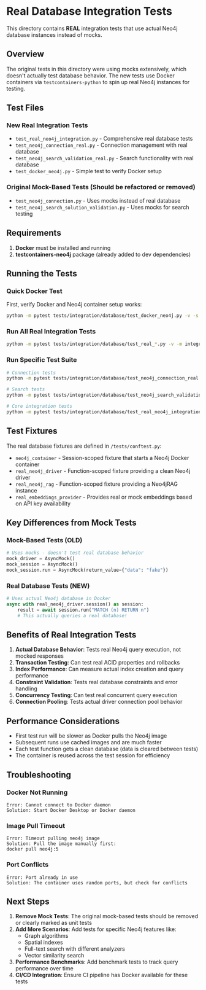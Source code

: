 # Real Database Integration Tests

This directory contains **REAL** integration tests that use actual Neo4j database instances instead of mocks.

## Overview

The original tests in this directory were using mocks extensively, which doesn't actually test database behavior. The new tests use Docker containers via `testcontainers-python` to spin up real Neo4j instances for testing.

## Test Files

### New Real Integration Tests
- `test_real_neo4j_integration.py` - Comprehensive real database tests
- `test_neo4j_connection_real.py` - Connection management with real database
- `test_neo4j_search_validation_real.py` - Search functionality with real database
- `test_docker_neo4j.py` - Simple test to verify Docker setup

### Original Mock-Based Tests (Should be refactored or removed)
- `test_neo4j_connection.py` - Uses mocks instead of real database
- `test_neo4j_search_solution_validation.py` - Uses mocks for search testing

## Requirements

1. **Docker** must be installed and running
2. **testcontainers-neo4j** package (already added to dev dependencies)

## Running the Tests

### Quick Docker Test
First, verify Docker and Neo4j container setup works:
```bash
python -m pytest tests/integration/database/test_docker_neo4j.py -v -s
```

### Run All Real Integration Tests
```bash
python -m pytest tests/integration/database/test_real_*.py -v -m integration
```

### Run Specific Test Suite
```bash
# Connection tests
python -m pytest tests/integration/database/test_neo4j_connection_real.py -v

# Search tests  
python -m pytest tests/integration/database/test_neo4j_search_validation_real.py -v

# Core integration tests
python -m pytest tests/integration/database/test_real_neo4j_integration.py -v
```

## Test Fixtures

The real database fixtures are defined in `/tests/conftest.py`:

- `neo4j_container` - Session-scoped fixture that starts a Neo4j Docker container
- `real_neo4j_driver` - Function-scoped fixture providing a clean Neo4j driver
- `real_neo4j_rag` - Function-scoped fixture providing a Neo4jRAG instance
- `real_embeddings_provider` - Provides real or mock embeddings based on API key availability

## Key Differences from Mock Tests

### Mock-Based Tests (OLD)
```python
# Uses mocks - doesn't test real database behavior
mock_driver = AsyncMock()
mock_session = AsyncMock()
mock_session.run = AsyncMock(return_value={"data": "fake"})
```

### Real Database Tests (NEW)
```python
# Uses actual Neo4j database in Docker
async with real_neo4j_driver.session() as session:
    result = await session.run("MATCH (n) RETURN n")
    # This actually queries a real database!
```

## Benefits of Real Integration Tests

1. **Actual Database Behavior**: Tests real Neo4j query execution, not mocked responses
2. **Transaction Testing**: Can test real ACID properties and rollbacks
3. **Index Performance**: Can measure actual index creation and query performance
4. **Constraint Validation**: Tests real database constraints and error handling
5. **Concurrency Testing**: Can test real concurrent query execution
6. **Connection Pooling**: Tests actual driver connection pool behavior

## Performance Considerations

- First test run will be slower as Docker pulls the Neo4j image
- Subsequent runs use cached images and are much faster
- Each test function gets a clean database (data is cleared between tests)
- The container is reused across the test session for efficiency

## Troubleshooting

### Docker Not Running
```
Error: Cannot connect to Docker daemon
Solution: Start Docker Desktop or Docker daemon
```

### Image Pull Timeout
```
Error: Timeout pulling neo4j image
Solution: Pull the image manually first:
docker pull neo4j:5
```

### Port Conflicts
```
Error: Port already in use
Solution: The container uses random ports, but check for conflicts
```

## Next Steps

1. **Remove Mock Tests**: The original mock-based tests should be removed or clearly marked as unit tests
2. **Add More Scenarios**: Add tests for specific Neo4j features like:
   - Graph algorithms
   - Spatial indexes
   - Full-text search with different analyzers
   - Vector similarity search
3. **Performance Benchmarks**: Add benchmark tests to track query performance over time
4. **CI/CD Integration**: Ensure CI pipeline has Docker available for these tests